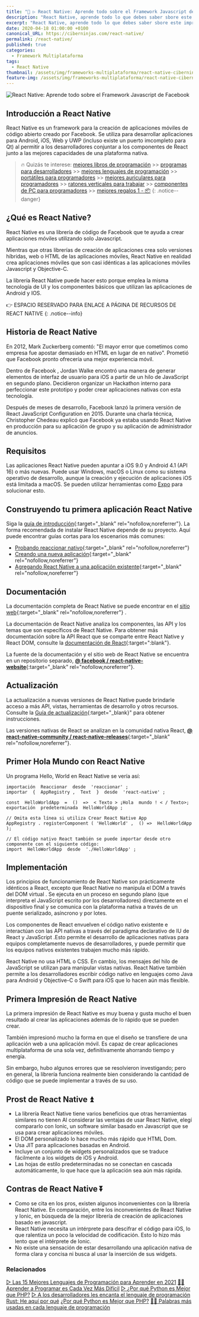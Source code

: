 ```yaml
---
title: "🥇 ▷ React Native: Aprende todo sobre el Framework Javascript de Facebook"
description: "React Native, aprende todo lo que debes saber sbore este impresionante Framework de creación de preciosas Aplicaciones Web creado por Facebook."
excerpt: "React Native, aprende todo lo que debes saber sbore este impresionante Framework de creación de preciosas Aplicaciones Web creado por Facebook."
date: 2020-04-18 01:00:00 +0100
canonical_URL: https://ciberninjas.com/react-native/
permalink: /react-native/
published: true
categories:
  - Framework Multiplataforma
tags:
  - React Native
thumbnail: /assets/img/frameworks-multiplataforma/react-native-ciberninjas.webp
feature-img: /assets/img/frameworks-multiplataforma/react-native-ciberninjas.webp
---
```


![React Native: Aprende todo sobre el Framework Javascript de Facebook](/assets/img/frameworks-multiplataforma/react-native-ciberninjas.webp "React Native: Aprende todo sobre el Framework Javascript de Facebook")

## Introducción a React Native

React Native es un framework para la creación de aplicaciones móviles de código abierto creado por Facebook. Se utiliza para desarrollar aplicaciones para Android, iOS, Web y UWP (incluso existe un puerto imcompleto para Qt) al permitir a los desarrolladores conjuntar a los componentes de React junto a las mejores capacidades de una plataforma nativa.

> 🔥 Quizás te interese: [mejores libros de programación](/programar/) >> [programas para desarrolladores](/mejores-editores-texto/) >> [mejores lenguajes de programación](/15-mejores-lenguajes-programacion/) >> [portátiles para programadores]() >> [mejores auriculares para programadores](/auriculares-dise%C3%B1o/) >> [ratones verticales para trabajar](/teclados-ratones-dise%C3%B1o/) >> [componentes de PC para programadores](/ordenadores-componentes/) >> [mejores regalos 1 - 📦](/black-friday-amazon/)
{: .notice--danger}

## ¿Qué es React Native?

React Native es una librería de código de Facebook que te ayuda a crear aplicaciones móviles utilizando solo Javascript.

Mientras que otras librerías de creación de aplicaciones crea solo versiones híbridas, web o HTML de las aplicaciones móviles, React Native en realidad crea aplicaciones móviles que son casi idénticas a las aplicaciones móviles Javascript y Objective-C.

La librería React Native puede hacer esto porque emplea la misma tecnología de UI y los componentes básicos que utilizan las aplicaciones de Android y IOS.

👉 ESPACIO RESERVADO PARA ENLACE A PÁGINA DE RECURSOS DE REACT NATIVE
{: .notice--info}

## **Historia de React Native**

En 2012, Mark Zuckerberg comentó: "El mayor error que cometimos como empresa fue apostar demasiado en HTML en lugar de en nativo". Prometió que Facebook pronto ofrecería una mejor experiencia móvil.

Dentro de Facebook , Jordan Walke encontró una manera de generar elementos de interfaz de usuario para iOS a partir de un hilo de JavaScript en segundo plano. Decidieron organizar un Hackathon interno para perfeccionar este prototipo y poder crear aplicaciones nativas con esta tecnología.

Después de meses de desarrollo, Facebook lanzó la primera versión de React JavaScript Configuration en 2015. Durante una charla técnica, Christopher Chedeau explicó que Facebook ya estaba usando React Native en producción para su aplicación de grupo y su aplicación de administrador de anuncios.

## **Requisitos**

Las aplicaciones React Native pueden apuntar a iOS 9.0 y Android 4.1 (API 16) o más nuevas. Puede usar Windows, macOS o Linux como su sistema operativo de desarrollo, aunque la creación y ejecución de aplicaciones iOS está limitada a macOS. Se pueden utilizar herramientas como [Expo](https://expo.io/) para solucionar esto.

## **Construyendo tu primera aplicación React Native**

Siga la [guía de introducción](https://facebook.github.io/react-native/docs/getting-started.html){:target="_blank" rel="nofollow,noreferrer"}. La forma recomendada de instalar React Native depende de su proyecto. Aquí puede encontrar guías cortas para los escenarios más comunes:

- [Probando reaccionar nativo](https://snack.expo.io/@hramos/hello,-world!){:target="_blank" rel="nofollow,noreferrer"}
- [Creando una nueva aplicación](https://facebook.github.io/react-native/docs/getting-started.html){:target="_blank" rel="nofollow,noreferrer"}
- [Agregando React Native a una aplicación existente](https://facebook.github.io/react-native/docs/integration-with-existing-apps.html){:target="_blank" rel="nofollow,noreferrer"}

## **Documentación**

La documentación completa de React Native se puede encontrar en el [sitio web](https://facebook.github.io/react-native/docs/getting-started.html){:target="_blank" rel="nofollow,noreferrer"} .

La documentación de React Native analiza los componentes, las API y los temas que son específicos de React Native. Para obtener más documentación sobre la API React que se comparte entre React Native y React DOM, consulte la [documentación de React](https://reactjs.org/docs/getting-started.html){:target=":blank"}.

La fuente de la documentación y el sitio web de React Native se encuentra en un repositorio separado, [**@ facebook / react-native-website**](https://github.com/facebook/react-native-website){:target="_blank" rel="nofollow,noreferrer"}.

## **Actualización**

La actualización a nuevas versiones de React Native puede brindarle acceso a más API, vistas, herramientas de desarrollo y otros recursos. Consulte la [Guía de actualización](https://facebook.github.io/react-native/docs/upgrading){:target="_blank}" para obtener instrucciones.

Las versiones nativas de React se analizan en la comunidad nativa React, [**@ react-native-community / react-native-releases**](https://github.com/react-native-community/react-native-releases){:target="_blank" rel="nofollow,noreferrer"}.

## **Primer Hola Mundo con React Native**

Un programa Hello, World en React Native se vería así:

`````
importación  Reaccionar  desde  'reaccionar' ; 
importar  {  AppRegistry ,  Text  }  desde  'react-native' ; 

const  HelloWorldApp  =  ()  =>  < Texto > ¡Hola  mundo ! < / Texto>; 
exportación  predeterminada  HelloWorldApp ; 

// Omita esta línea si utiliza Crear React Native App 
AppRegistry . registerComponent ( 'HelloWorld' ,  () =>  HelloWorldApp ); 

// El código nativo React también se puede importar desde otro componente con el siguiente código: 
import  HelloWorldApp  desde  './HelloWorldApp' ;
`````

## Implementación

Los principios de funcionamiento de React Native son prácticamente idénticos a React, excepto que React Native no manipula el DOM a través del DOM virtual . Se ejecuta en un proceso en segundo plano (que interpreta el JavaScript escrito por los desarrolladores) directamente en el dispositivo final y se comunica con la plataforma nativa a través de un puente serializado, asíncrono y por lotes.

Los componentes de React envuelven el código nativo existente e interactúan con las API nativas a través del paradigma declarativo de IU de React y JavaScript .Esto permite el desarrollo de aplicaciones nativas para equipos completamente nuevos de desarrolladores, y puede permitir que los equipos nativos existentes trabajen mucho más rápido.

React Native no usa HTML o CSS. En cambio, los mensajes del hilo de JavaScript se utilizan para manipular vistas nativas. React Native también permite a los desarrolladores escribir código nativo en lenguajes como Java para Android y Objective-C o Swift para iOS que lo hacen aún más flexible.

## **Primera Impresión de React Native**

La primera impresión de React Native es muy buena y gusta mucho el buen resultado al crear las aplicaciones además de lo rápido que se pueden crear.

También impresionó mucho la forma en que el diseño se transfiere de una aplicación web a una aplicación móvil. Es capaz de crear aplicaciones multiplataforma de una sola vez, definitivamente ahorrando tiempo y energía.

Sin embargo, hubo algunos errores que se resolvieron investigando; pero en general, la librería funciona realmente bien considerando la cantidad de código que se puede implementar a través de su uso.

## **Prost de React Native ⏫**

- La librería React Native tiene varios beneficios que otras herramientas similares no tienen Al considerar las ventajas de usar React Native, elegí compararlo con Ionic, un software similar basado en Javascript que se usa para crear aplicaciones móviles.
- El DOM personalizado lo hace mucho más rápido que HTML Dom.
- Usa JIT para aplicaciones basadas en Android.
- Incluye un conjunto de widgets personalizados que se traduce fácilmente a los widgets de iOS y Android.
- Las hojas de estilo predeterminadas no se conectan en cascada automáticamente, lo que hace que la aplicación sea aún más rápida.

## **Contras de React Native ⏬**

- Como se cita en los pros, existen algunos inconvenientes con la librería React Native. En comparación, entre los inconvenientes de React Native y Ionic, en búsqueda de la mejor librería de creación de aplicaciones basado en javascript.
- React Native necesita un intérprete para descifrar el código para iOS, lo que ralentiza un poco la velocidad de codificación. Esto lo hizo más lento que el intérprete de Ionic.
- No existe una sensación de estar desarrollando una aplicación nativa de forma clara y concisa ni busca al usar la inserción de sus widgets.

### **Relacionados** <!-- omit in toc -->

[▷ Las 15 Mejores Lenguajes de Programación para Aprender en 2021](/programar/)
[👩‍💻 Aprender a Programar es Cada Vez Más Difícil](/programar/ "👩‍💻 Aprender a Programar es Cada Vez Más Difícil")
[▷ ¿Por qué Python es Mejor que PHP?](desarrolladores-lenguaje-rust/ "👩‍💻 Aprender a Programar es Cada Vez Más Difícil")
[▷ A los desarrolladores les encanta el lenguaje de programación Rust: He aquí por qué](/porque-python-es-mejor-que-php/ "👩‍💻 Aprender a Programar es Cada Vez Más Difícil")
[¿Por qué Python es Mejor que PHP?](/porque-python-es-mejor-que-php/ "👩‍💻 Aprender a Programar es Cada Vez Más Difícil")
[👨‍🎨 Palabras más usadas en cada lenguaje de programación](/palabras-lenguajes-programacion/ "👨‍🎨 Palabras más usadas en cada lenguaje de programación")
